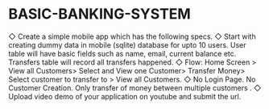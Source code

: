 # BASIC-BANKING-SYSTEM
  ◇ Create a simple mobile app which has the following specs. ◇ Start with creating dummy data in mobile (sqlite) database for upto 10 users. User table will have basic fields such as name, email, current balance etc. Transfers table will record all transfers happened. ◇ Flow: Home Screen > View all Customers> Select and View one Customer> Transfer Money> Select customer to transfer to > View all Customers. ◇ No Login Page. No Customer Creation. Only transfer of money between multiple customers . ◇ Upload video demo of your application on youtube and submit the url.
